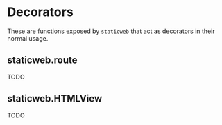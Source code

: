 # Decorators

These are functions exposed by `staticweb` that act as decorators in their normal usage.

## staticweb.route

TODO

## staticweb.HTMLView

TODO
